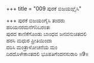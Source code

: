 +++
title = "009 ಪುರಕೆ ಬಿಜಯಙ್ಗೈಸಿ"

+++
ಪುರಕೆ ಬಿಜಯಂಗೈಸಿ ತಂದರು   
ಹರಿಯನರಮನೆಗನಿಬರಂತಃ  
ಪುರದ ಕಾಣಿಕೆಗೊಂಡು ಬಾಂಧವ ಜನವನುಚಿತದಲಿ  
ಹರಸಿ ಮಧುರ ಪ್ರೀತಿಯಿಂದಾ  
ದರಿಸಿ ಮಂತ್ರಾಳೋಚನೆಯ ಮಂ  
ದಿರದೊಳೇಕಾಂತದಲಿ ಭೂಪತಿಗೆಂದನಸುರಾರಿ     ॥9॥